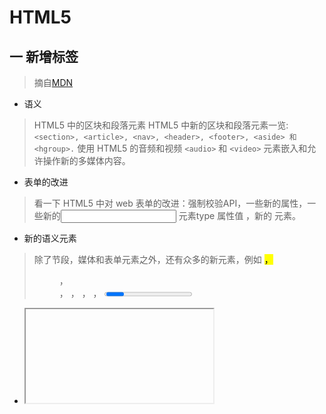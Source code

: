 # HTML5
## 一 新增标签
   > 摘自[MDN](https://developer.mozilla.org/zh-CN/docs/Web/Guide/HTML/HTML5)
* 语义
> HTML5 中的区块和段落元素
> HTML5 中新的区块和段落元素一览: `<section>, <article>, <nav>, <header>, <footer>, <aside> 和 <hgroup>.`
> 使用 HTML5 的音频和视频
> `<audio>` 和 `<video>` 元素嵌入和允许操作新的多媒体内容。
* 表单的改进
> 看一下 HTML5 中对 web 表单的改进：强制校验API，一些新的属性，一些新的<input> 元素type 属性值 ，新的 <output> 元素。
* 新的语义元素
> 除了节段，媒体和表单元素之外，还有众多的新元素，例如 <mark>， <figure>， <figcaption>， <data>， <time>， <output>， <progress>， 或者 <meter>和<main>，这增加了有效的 HTML5 元素的数量。
* <iframe> 的改进
> 使用 sandbox， seamless， 和 srcdoc 属性，作者们现在可以精确控制 <iframe> 元素的安全级别以及期望的渲染。
